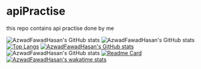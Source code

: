 # apiPractise
this repo contains api practise done by me

![AzwadFawadHasan's GitHub stats](https://github-readme-stats.vercel.app/api?username=AzwadFawadHasan&count_private=true)
![AzwadFawadHasan's GitHub stats](https://github-readme-stats.vercel.app/api?username=AzwadFawadHasan&show_icons=true)
[![Top Langs](https://github-readme-stats.vercel.app/api/top-langs/?username=AzwadFawadHasan)](https://github.com/AzwadFawadHasan/github-readme-stats)
[![AzwadFawadHasan's GitHub stats](https://github-readme-stats.vercel.app/api?username=AzwadFawadHasan)](https://github.com/AzwadFawadHasan/github-readme-stats)
![AzwadFawadHasan's GitHub stats](https://github-readme-stats.vercel.app/api?username=AzwadFawadHasan&show_icons=true&theme=radical)
[![Readme Card](https://github-readme-stats.vercel.app/api/pin/?username=AzwadFawadHasan&repo=github-readme-stats)](https://github.com/AzwadFawadHasan/github-readme-stats)
[![AzwadFawadHasan's wakatime stats](https://github-readme-stats.vercel.app/api/wakatime?username=AzwadFawadHasan)](https://github.com/AzwadFawadHasan/github-readme-stats)
